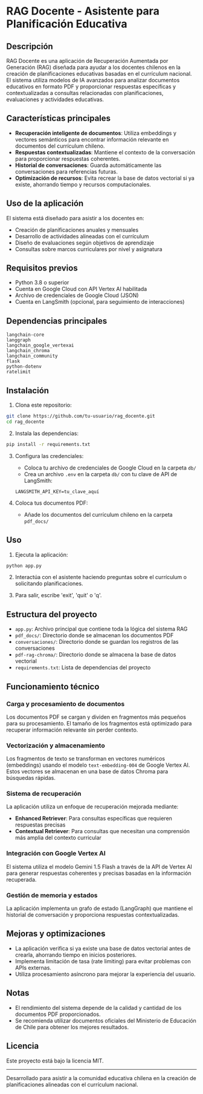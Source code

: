 # RAG Docente - Asistente para Planificación Educativa

## Descripción
RAG Docente es una aplicación de Recuperación Aumentada por Generación (RAG) diseñada para ayudar a los docentes chilenos en la creación de planificaciones educativas basadas en el currículum nacional. El sistema utiliza modelos de IA avanzados para analizar documentos educativos en formato PDF y proporcionar respuestas específicas y contextualizadas a consultas relacionadas con planificaciones, evaluaciones y actividades educativas.

## Características principales
- **Recuperación inteligente de documentos**: Utiliza embeddings y vectores semánticos para encontrar información relevante en documentos del currículum chileno.
- **Respuestas contextualizadas**: Mantiene el contexto de la conversación para proporcionar respuestas coherentes.
- **Historial de conversaciones**: Guarda automáticamente las conversaciones para referencias futuras.
- **Optimización de recursos**: Evita recrear la base de datos vectorial si ya existe, ahorrando tiempo y recursos computacionales.

## Uso de la aplicación
El sistema está diseñado para asistir a los docentes en:
- Creación de planificaciones anuales y mensuales
- Desarrollo de actividades alineadas con el currículum
- Diseño de evaluaciones según objetivos de aprendizaje
- Consultas sobre marcos curriculares por nivel y asignatura

## Requisitos previos
- Python 3.8 o superior
- Cuenta en Google Cloud con API Vertex AI habilitada
- Archivo de credenciales de Google Cloud (JSON)
- Cuenta en LangSmith (opcional, para seguimiento de interacciones)

## Dependencias principales
```
langchain-core
langgraph
langchain_google_vertexai
langchain_chroma
langchain_community
flask
python-dotenv
ratelimit
```

## Instalación

1. Clona este repositorio:
```bash
git clone https://github.com/tu-usuario/rag_docente.git
cd rag_docente
```

2. Instala las dependencias:
```bash
pip install -r requirements.txt
```

3. Configura las credenciales:
   - Coloca tu archivo de credenciales de Google Cloud en la carpeta `db/`
   - Crea un archivo `.env` en la carpeta `db/` con tu clave de API de LangSmith:
   ```
   LANGSMITH_API_KEY=tu_clave_aquí
   ```

4. Coloca tus documentos PDF:
   - Añade los documentos del currículum chileno en la carpeta `pdf_docs/`

## Uso

1. Ejecuta la aplicación:
```bash
python app.py
```

2. Interactúa con el asistente haciendo preguntas sobre el currículum o solicitando planificaciones.

3. Para salir, escribe 'exit', 'quit' o 'q'.

## Estructura del proyecto
- `app.py`: Archivo principal que contiene toda la lógica del sistema RAG
- `pdf_docs/`: Directorio donde se almacenan los documentos PDF
- `conversaciones/`: Directorio donde se guardan los registros de las conversaciones
- `pdf-rag-chroma/`: Directorio donde se almacena la base de datos vectorial
- `requirements.txt`: Lista de dependencias del proyecto

## Funcionamiento técnico

### Carga y procesamiento de documentos
Los documentos PDF se cargan y dividen en fragmentos más pequeños para su procesamiento. El tamaño de los fragmentos está optimizado para recuperar información relevante sin perder contexto.

### Vectorización y almacenamiento
Los fragmentos de texto se transforman en vectores numéricos (embeddings) usando el modelo `text-embedding-004` de Google Vertex AI. Estos vectores se almacenan en una base de datos Chroma para búsquedas rápidas.

### Sistema de recuperación
La aplicación utiliza un enfoque de recuperación mejorada mediante:
- **Enhanced Retriever**: Para consultas específicas que requieren respuestas precisas
- **Contextual Retriever**: Para consultas que necesitan una comprensión más amplia del contexto curricular

### Integración con Google Vertex AI
El sistema utiliza el modelo Gemini 1.5 Flash a través de la API de Vertex AI para generar respuestas coherentes y precisas basadas en la información recuperada.

### Gestión de memoria y estados
La aplicación implementa un grafo de estado (LangGraph) que mantiene el historial de conversación y proporciona respuestas contextualizadas.

## Mejoras y optimizaciones
- La aplicación verifica si ya existe una base de datos vectorial antes de crearla, ahorrando tiempo en inicios posteriores.
- Implementa limitación de tasa (rate limiting) para evitar problemas con APIs externas.
- Utiliza procesamiento asíncrono para mejorar la experiencia del usuario.

## Notas
- El rendimiento del sistema depende de la calidad y cantidad de los documentos PDF proporcionados.
- Se recomienda utilizar documentos oficiales del Ministerio de Educación de Chile para obtener los mejores resultados.

## Licencia
Este proyecto está bajo la licencia MIT. 

---

Desarrollado para asistir a la comunidad educativa chilena en la creación de planificaciones alineadas con el currículum nacional. 